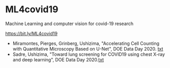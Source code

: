 # ML4covid19
Machine Learning and computer vision for covid-19 research

https://bit.ly/ML4covid19

- Miramontes, Pierges, Grinberg, Ushizima, "Accelerating Cell Counting with Quantitative Microscopy Based on U-Net", DOE Data Day 2020. [txt]()
- Sadre, Ushizima, "Toward lung screening for COVID19 using chest X-ray and deep learning", DOE Data Day 2020.[txt]()
